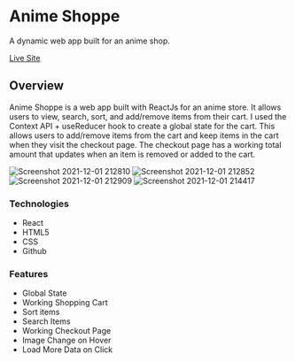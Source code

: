 # Anime Shoppe

A dynamic web app built for an anime shop.

[Live Site](https://anime-shoppe.netlify.app/)

## Overview

Anime Shoppe is a web app built with ReactJs for an anime store. It allows users to view, search, sort, and add/remove items from their cart. I used the Context API + useReducer hook to create a global state for the cart. This allows users to add/remove items from the cart and keep items in the cart when they visit the checkout page. The checkout page has a working total amount that updates when an item is removed or added to the cart.

![Screenshot 2021-12-01 212810](https://user-images.githubusercontent.com/93169407/144346452-409261e6-76af-4294-b1fe-aba5ac886793.png)
![Screenshot 2021-12-01 212852](https://user-images.githubusercontent.com/93169407/144346442-30784587-efee-484e-abef-d8508e46221b.png)
![Screenshot 2021-12-01 212909](https://user-images.githubusercontent.com/93169407/144346437-5f4823e1-4d83-4252-b95d-bc4436de8138.png)
![Screenshot 2021-12-01 214417](https://user-images.githubusercontent.com/93169407/144348111-7642f281-f667-4b88-9fc9-3b715fd6e84f.png)


### Technologies

* React
* HTML5
* CSS
* Github

### Features

* Global State
* Working Shopping Cart
* Sort items
* Search Items
* Working Checkout Page
* Image Change on Hover
* Load More Data on Click
